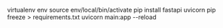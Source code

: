 virtualenv env
source env/local/bin/activate
pip install fastapi uvicorn
pip freeze > requirements.txt
uvicorn main:app --reload

